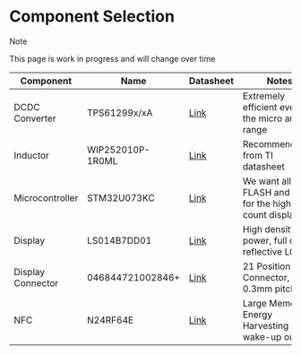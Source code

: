 # Component Selection

> [!NOTE]
> This page is work in progress and will change over time

|Component|Name|Datasheet|Notes|
|---------|----|---------|-----|
|DCDC Converter|TPS61299x/xA|[Link](https://www.ti.com/lit/ds/symlink/tps61299.pdf?ts=1695244001101&ref_url=https%253A%252F%252Fwww.ti.com%252Fproduct%252FTPS61299%253FHQS%253Dapp-sr-pwr-lowiq_tps61299_h1-paidfb-pf-facebook_pwr_b_lowiq_cons_null-wwe_int%2526fbclid%253DIwAR3yCh0IB3iirVoz9aK55N8BLNDQmakUcDeVtoRTuOZto1nHpU-tdQV_yfI_aem_AZC5lNN2AagQAdYqTdO5u4s8LqShAQAt1Z44U_4Mj9NBwf4CP8zVZmuXQIrFCRg5Z7QAqq-vc2z-o6yxPL9JyvVv)|Extremely efficient even in the micro amp range|
|Inductor|WIP252010P-1R0ML|[Link](https://www.lcsc.com/datasheet/lcsc_datasheet_2304140030_INPAQ-WIP252010P-1R0ML_C315715.pdf)|Recommendation from TI datasheet|
|Microcontroller|STM32U073KC|[Link](https://www.st.com/resource/en/datasheet/stm32u073c8.pdf)|We want all the FLASH and RAM for the high pixel count display|
|Display|LS014B7DD01|[Link](https://www.sharpsde.com/fileadmin/products/Displays/Specs/LS014B7DD01_21Dec22_Spec_LCP-0620031B.pdf)|High density, low power, full color reflective LCD|
|Display Connector|046844721002846+|[Link](https://ele.kyocera.com/assets/products/connector/6844.pdf)|21 Position FPC Connector, 0.3mm pitch|
|NFC|N24RF64E|[Link](https://www.onsemi.com/pdf/datasheet/n24rf64e-d.pdf)|Large Memory, Energy Harvesting and wake-up output|
